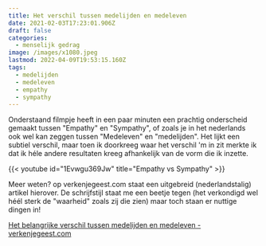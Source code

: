 ```yaml
---
title: Het verschil tussen medelijden en medeleven
date: 2021-02-03T17:23:01.906Z
draft: false
categories:
  - menselijk gedrag
image: /images/x1080.jpeg
lastmod: 2022-04-09T19:53:15.160Z
tags:
  - medelijden
  - medeleven
  - empathy
  - sympathy
---
```

Onderstaand filmpje heeft in een paar minuten een prachtig onderscheid gemaakt tussen "Empathy" en "Sympathy", of zoals je in het nederlands ook wel kan zeggen tussen "Medeleven" en "medelijden". Het lijkt een subtiel verschil, maar toen ik doorkreeg waar het verschil 'm in zit merkte ik dat ik héle andere resultaten kreeg afhankelijk van de vorm die ik inzette. 

{{< youtube id="1Evwgu369Jw" title="Empathy vs Sympathy" >}}

Meer weten? op verkenjegeest.com staat een uitgebreid (nederlandstalig) artikel hierover. De schrijfstijl staat me een beetje tegen (het verkondigd wel héél sterk de "waarheid" zoals zij die zien) maar toch staan er nuttige dingen in!

[Het belangrijke verschil tussen medelijden en medeleven - verkenjegeest.com](https://verkenjegeest.com/het-belangrijke-verschil-tussen-medelijden-en-medeleven/)
